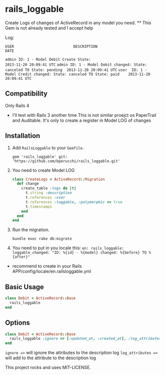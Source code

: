 rails_loggable
==============

Create Logs of changes of ActiveRecord in any model you need.
** This Gem is not already tested and I accept help

Log:

`USER                           DESCRIPTION                                        DATE`

`admin ID: 1 - Model Debit Create State:                               2013-11-20 20:09:41 UTC`
`admin ID: 1 - Model Debit changed: State: canceled TO State: pending  2013-11-20 20:09:41 UTC`
`user  ID: 1 - Model Credit changed: State: canceled TO State: paid    2013-11-20 20:09:41 UTC`


## Compatibility
Only Rails 4

* I'll test with Rails 3 another time
This is not similar proejct os PaperTrail and Auditable. It's only to create a register in Model LOG of changes 
## Installation 

1. Add `RailsLoggable` to your `Gemfile`.

    `gem 'rails_loggable' git: 'https://github.com/bperucchi/rails_loggable.git'`

2. You need to create Model LOG

    ```ruby 
    class CreateLogs < ActiveRecord::Migration
      def change
        create_table :logs do |t|
          t.string :description
          t.references :user
          t.references :loggable, :polymorphic => true
          t.timestamps
        end
      end
    end
    ```

3. Run the migration.

    `bundle exec rake db:migrate`

4. You need to put in you locale this:
    `en:
      rails_loggable:
        loggable_changed: "ID: %{id} - %{model} changed: %{before} TO %{after}"`

* recommend to create in your Rails APP/config/locale/en.railsloggable.yml

## Basic Usage

```ruby
class Debit < ActiveRecord::Base
  rails_loggable
end
```

## Options
```ruby
class Debit < ActiveRecord::Base
  rails_loggable :ignore => [:updated_at, :created_at], :log_attributes => :id
end
```

`ignore =>` will ignore the attributes to the description log 
`log_attributes =>` will add to the attribute to the description log

This project rocks and uses MIT-LICENSE.